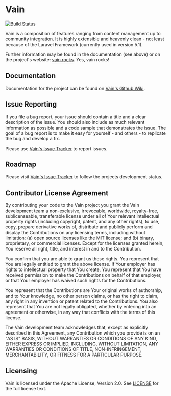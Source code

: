 # Vain

[![Build Status](https://travis-ci.org/vainproject/vain.svg?branch=master)](https://travis-ci.org/vainproject/vain)

Vain is a composition of features ranging from content management up to community integration. It is highly extensible and heavenly clean - not least because of the Laravel Framework (currently used in version 5.1).

Further information may be found in the documentation (see above) or on the project's website: [vain.rocks](http://www.vain.rocks). Yes, vain rocks!

## Documentation

Documentation for the project can be found on [Vain's Github Wiki](https://github.com/fgreinus/vain/wiki).

## Issue Reporting

If you file a bug report, your issue should contain a title and a clear description of the issue. You should also include as much relevant information as possible and a code sample that demonstrates the issue. The goal of a bug report is to make it easy for yourself - and others - to replicate the bug and develop a fix.

Please use [Vain's Issue Tracker](https://github.com/fgreinus/vain/issues) to report issues.

## Roadmap

Please visit [Vain's Issue Tracker](https://github.com/fgreinus/vain/issues) to follow the projects development status.

## Contributor License Agreement

By contributing your code to the Vain project you grant the Vain development team a non-exclusive, irrevocable, worldwide, royalty-free, sublicenseable, transferable license under all of Your relevant intellectual property rights (including copyright, patent, and any other rights), to use, copy, prepare derivative works of, distribute and publicly perform and display the Contributions on any licensing terms, including without limitation: (a) open source licenses like the MIT license; and (b) binary, proprietary, or commercial licenses. Except for the licenses granted herein, You reserve all right, title, and interest in and to the Contribution.

You confirm that you are able to grant us these rights. You represent that You are legally entitled to grant the above license. If Your employer has rights to intellectual property that You create, You represent that You have received permission to make the Contributions on behalf of that employer, or that Your employer has waived such rights for the Contributions.

You represent that the Contributions are Your original works of authorship, and to Your knowledge, no other person claims, or has the right to claim, any right in any invention or patent related to the Contributions. You also represent that You are not legally obligated, whether by entering into an agreement or otherwise, in any way that conflicts with the terms of this license.

The Vain development team acknowledges that, except as explicitly described in this Agreement, any Contribution which you provide is on an "AS IS" BASIS, WITHOUT WARRANTIES OR CONDITIONS OF ANY KIND, EITHER EXPRESS OR IMPLIED, INCLUDING, WITHOUT LIMITATION, ANY WARRANTIES OR CONDITIONS OF TITLE, NON-INFRINGEMENT, MERCHANTABILITY, OR FITNESS FOR A PARTICULAR PURPOSE.

## Licensing

Vain is licensed under the Apache License, Version 2.0. See [LICENSE](https://github.com/vainproject/vain/blob/master/LICENSE) for the full license text.